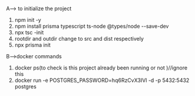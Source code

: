 A--> to initialize the project
1. npm init -y 
2. npm install prisma typescript ts-node @types/node --save-dev
3. npx tsc -init
4. rootdir and outdir change to src and dist respectively
5. npx prisma init

B-->docker commands 
1. docker ps(to check is this project already been running or not )//ignore this
2. docker run -e POSTGRES_PASSWORD=hq6RzCvX3IVl -d -p 5432:5432 postgres


